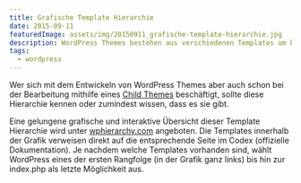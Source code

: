 ```yaml
---
title: Grafische Template Hierarchie
date: 2015-09-11
featuredImage: assets/img/20150911_grafische-template-hierarchie.jpg
description: WordPress Themes bestehen aus verschiedenen Templates um beispielsweise die Blog-Startseite, den einzelnen Beitrag, die Archivseite, etc. unterschiedlich darstellen zu können. Damit die Inhalte im korrekten Template geladen werden, wird eine Rangordnung – die Template Hierarchie benötigt.
tags:
  - wordpress
---
```

Wer sich mit dem Entwickeln von WordPress Themes aber auch schon bei der Bearbeitung mithilfe eines [Child Themes](https://codex.wordpress.org/Child_Themes) beschäftigt, sollte diese Hierarchie kennen oder zumindest wissen, dass es sie gibt.

Eine gelungene grafische und interaktive Übersicht dieser Template Hierarchie wird unter [wphierarchy.com](http://wphierarchy.com/) angeboten. Die Templates innerhalb der Grafik verweisen direkt auf die entsprechende Seite im Codex (offizielle Dokumentation). Je nachdem welche Templates vorhanden sind, wählt WordPress eines der ersten Rangfolge (in der Grafik ganz links) bis hin zur index.php als letzte Möglichkeit aus.

